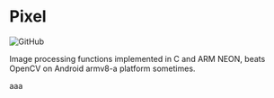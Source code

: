 #  Pixel

<img alt="GitHub" src="https://img.shields.io/github/license/zchrissirhcz/pixel">

Image processing functions implemented in C and ARM NEON, beats OpenCV on Android armv8-a platform sometimes.

aaa